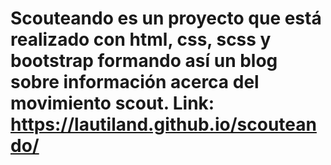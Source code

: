 # Scouteando es un proyecto que está realizado con html, css, scss y bootstrap formando así un blog sobre información acerca del movimiento scout. Link: https://lautiland.github.io/scouteando/
